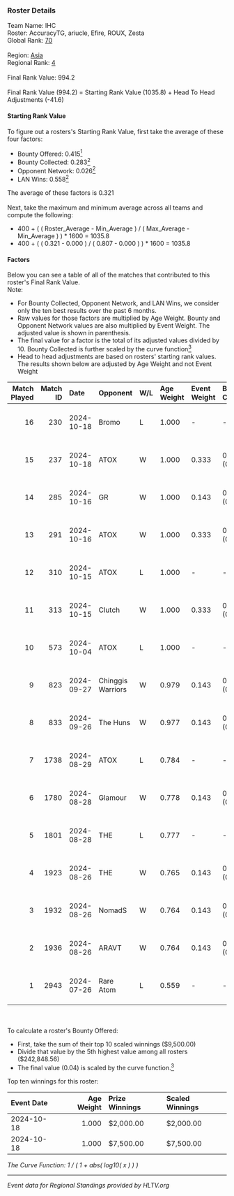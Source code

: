 ### Roster Details<br />
Team Name: IHC<br />
Roster: AccuracyTG, ariucle, Efire, ROUX, Zesta<br />
Global Rank: [70](../../standings_global_2024_10_30.md)<br />
<br />
Region: [Asia]( ../../standings_asia_2024_10_30.md)<br />
Regional Rank: [4]( ../../standings_asia_2024_10_30.md)<br />
<br />
Final Rank Value:  994.2<br />
<br />
Final Rank Value (994.2) = Starting Rank Value (1035.8) + Head To Head Adjustments (-41.6)<br />

#### Starting Rank Value<br />
To figure out a rosters's Starting Rank Value, first take the average of these four factors:<br />
- Bounty Offered: 0.415[<sup>1</sup>](#table2)
- Bounty Collected: 0.283[<sup>2</sup>](#table1)
- Opponent Network: 0.026[<sup>2</sup>](#table1)
- LAN Wins: 0.558[<sup>2</sup>](#table1)

The average of these factors is 0.321<br />
<br />
Next, take the maximum and minimum average across all teams and compute the following:<br />
- 400 + ( ( Roster_Average - Min_Average ) / ( Max_Average - Min_Average ) ) * 1600 = 1035.8
- 400 + ( ( 0.321 - 0.000 ) / ( 0.807 - 0.000 ) ) * 1600 = 1035.8


#### Factors<br />
Below you can see a table of all of the matches that contributed to this roster's Final Rank Value.<br />
Note:<br />

- For Bounty Collected, Opponent Network, and LAN Wins, we consider only the ten best results over the past 6 months.
- Raw values for those factors are multiplied by Age Weight. Bounty and Opponent Network values are also multiplied by Event Weight. The adjusted value is shown in parenthesis.
- The final value for a factor is the total of its adjusted values divided by 10. Bounty Collected is further scaled by the curve function[<sup>3</sup>](#curveFunction)
- Head to head adjustments are based on rosters' starting rank values. The results shown below are adjusted by Age Weight and not Event Weight
<span id="table1"></span><br />


| Match Played | Match ID | Date       | Opponent          | W/L | Age Weight | Event Weight | Bounty Collected | Opponent Network | LAN Wins  | H2H Adj. | Roster                                      |
| -: | -: | :- | :- | :- | :- | :- | :- | :- | :- | -: | :- |
|           16 |      230 | 2024-10-18 | Bromo             | L   | 1.000      | -            | -                | -                | -         |   -29.00 | AccuracyTG, ariucle, Efire, ROUX, Zesta     |
|           15 |      237 | 2024-10-18 | ATOX              | W   | 1.000      | 0.333        | 0.038 (0.013)    | 0.270 (0.090)    | 1 (1.000) |    17.41 | AccuracyTG, ariucle, Efire, ROUX, Zesta     |
|           14 |      285 | 2024-10-16 | GR                | W   | 1.000      | 0.143        | 0.008 (0.001)    | 0.116 (0.017)    | 0 (0.000) |     4.81 | AccuracyTG, ariucle, Efire, ROUX, Zesta     |
|           13 |      291 | 2024-10-16 | ATOX              | W   | 1.000      | 0.333        | 0.038 (0.013)    | 0.270 (0.090)    | 1 (1.000) |    18.79 | AccuracyTG, ariucle, Efire, ROUX, Zesta     |
|           12 |      310 | 2024-10-15 | ATOX              | L   | 1.000      | -            | -                | -                | -         |   -12.45 | AccuracyTG, ariucle, Efire, ROUX, Zesta     |
|           11 |      313 | 2024-10-15 | Clutch            | W   | 1.000      | 0.333        | 0.000 (0.000)    | 0.069 (0.023)    | 1 (1.000) |     2.06 | AccuracyTG, ariucle, Efire, ROUX, Zesta     |
|           10 |      573 | 2024-10-04 | ATOX              | L   | 1.000      | -            | -                | -                | -         |   -13.57 | AccuracyTG, ariucle, Efire, ROUX, Zesta     |
|            9 |      823 | 2024-09-27 | Chinggis Warriors | W   | 0.979      | 0.143        | 0.011 (0.002)    | 0.125 (0.018)    | 1 (0.979) |     8.43 | AccuracyTG, ariucle, Efire, ROUX, Zesta     |
|            8 |      833 | 2024-09-26 | The Huns          | W   | 0.977      | 0.143        | 0.008 (0.001)    | 0.034 (0.005)    | 1 (0.977) |     4.00 | AccuracyTG, ariucle, Efire, ROUX, Zesta     |
|            7 |     1738 | 2024-08-29 | ATOX              | L   | 0.784      | -            | -                | -                | -         |   -10.36 | AccuracyTG, ariucle, Efire, ROUX, Zesta     |
|            6 |     1780 | 2024-08-28 | Glamour           | W   | 0.778      | 0.143        | 0.000 (0.000)    | 0.053 (0.006)    | 0 (0.000) |     0.91 | AccuracyTG, ariucle, Efire, ROUX, Zesta     |
|            5 |     1801 | 2024-08-28 | THE               | L   | 0.777      | -            | -                | -                | -         |   -22.86 | AccuracyTG, ariucle, Efire, ROUX, Zesta     |
|            4 |     1923 | 2024-08-26 | THE               | W   | 0.765      | 0.143        | 0.000 (0.000)    | 0.079 (0.009)    | 0 (0.000) |     1.47 | AccuracyTG, ariucle, Efire, ROUX, Zesta     |
|            3 |     1932 | 2024-08-26 | NomadS            | W   | 0.764      | 0.143        | 0.000 (0.000)    | 0.039 (0.004)    | 0 (0.000) |     1.33 | AccuracyTG, ariucle, Efire, ROUX, Zesta     |
|            2 |     1936 | 2024-08-26 | ARAVT             | W   | 0.764      | 0.143        | 0.000 (0.000)    | 0.000 (0.000)    | 0 (0.000) |     0.71 | AccuracyTG, ariucle, Efire, ROUX, Zesta     |
|            1 |     2943 | 2024-07-26 | Rare Atom         | L   | 0.559      | -            | -                | -                | -         |   -13.29 | AccuracyTG, ariucle, Efire, ROUX, Wonderzce |

<br />
<span id="table2"></span><br />
To calculate a roster's Bounty Offered:<br />

- First, take the sum of their top 10 scaled winnings ($9,500.00)
- Divide that value by the 5th highest value among all rosters ($242,848.56)
- The final value (0.04) is scaled by the curve function.[<sup>3</sup>](#curveFunction)

Top ten winnings for this roster:<br />

| Event Date | Age Weight | Prize Winnings | Scaled Winnings |
| :- | -: | :- | :- |
| 2024-10-18 |      1.000 | $2,000.00      | $2,000.00       |
| 2024-10-18 |      1.000 | $7,500.00      | $7,500.00       |


<span id="curveFunction"></span>_The Curve Function: 1 / ( 1 + abs( log10( x ) ) )_<br />

---
_Event data for Regional Standings provided by HLTV.org_<br />
